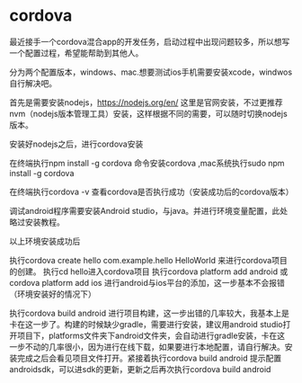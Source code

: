 # cordova

最近接手一个cordova混合app的开发任务，启动过程中出现问题较多，所以想写一个配置过程，希望能帮助到其他人。

分为两个配置版本，windows、mac.想要测试ios手机需要安装xcode，windwos自行解决吧。

首先是需要安装nodejs，https://nodejs.org/en/ 这里是官网安装，不过更推荐nvm（nodejs版本管理工具）安装，这样根据不同的需要，可以随时切换nodejs版本。

安装好nodejs之后，进行cordova安装

在终端执行npm install -g cordova 命令安装cordova ,mac系统执行sudo npm install -g cordova

在终端执行cordova -v 查看cordova是否执行成功（安装成功后的cordova版本）

调试android程序需要安装Android studio，与java。并进行环境变量配置，此处略过安装教程。

以上环境安装成功后

执行cordova create hello com.example.hello HelloWorld 来进行cordova项目的创建。
执行cd hello进入cordova项目
执行cordova platform add android 或 cordova platform add ios 进行android与ios平台的添加，这一步基本不会报错（环境安装好的情况下）

执行cordova build android 进行项目构建，这一步出错的几率较大，我基本上是卡在这一步了。构建的时候缺少gradle，需要进行安装，建议用android studio打开项目下，platforms文件夹下android文件夹，会自动进行gradle安装，卡在这一步不动的几率很小，因为进行在线下载，如果要进行本地配置，请自行解决。安装完成之后会看见项目文件打开。紧接着执行cordova build android 提示配置androidsdk，可以进sdk的更新，更新之后再次执行cordova build android

